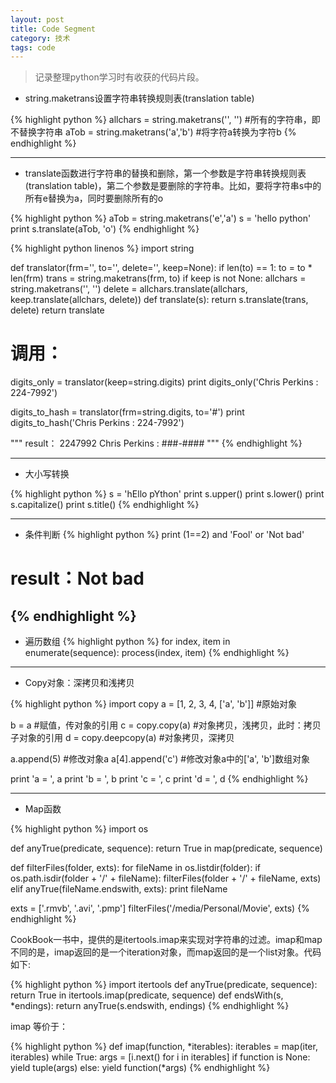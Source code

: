 ```yaml
---
layout: post
title: Code Segment
category: 技术
tags: code
---
```


> 记录整理python学习时有收获的代码片段。

- string.maketrans设置字符串转换规则表(translation table)

{% highlight python %}
allchars = string.maketrans('', '')  #所有的字符串，即不替换字符串
aTob = string.maketrans('a','b')  #将字符a转换为字符b
{% endhighlight %}

---
- translate函数进行字符串的替换和删除，第一个参数是字符串转换规则表(translation table)，第二个参数是要删除的字符串。比如，要将字符串s中的所有e替换为a，同时要删除所有的o

{% highlight python %}
aTob = string.maketrans('e','a')
s = 'hello python'
print s.translate(aTob, 'o')
{% endhighlight %}

{% highlight python linenos %}
import string

def translator(frm='', to='', delete='', keep=None):
    if len(to) == 1:
        to = to * len(frm)
    trans = string.maketrans(frm, to)
    if keep is not None:
        allchars = string.maketrans('', '')
        delete = allchars.translate(allchars, keep.translate(allchars, delete))
    def translate(s):
        return s.translate(trans, delete)
    return translate

# 调用：
digits_only = translator(keep=string.digits)
print digits_only('Chris Perkins : 224-7992')

digits_to_hash = translator(frm=string.digits, to='#')
print digits_to_hash('Chris Perkins : 224-7992')
    
"""
result：
    2247992
    Chris Perkins : ###-####
"""
{% endhighlight %}

---
- 大小写转换

{% highlight python %}
s = 'hEllo pYthon'
print s.upper()
print s.lower()
print s.capitalize()
print s.title()
{% endhighlight %}

---

- 条件判断
{% highlight python %}
print (1==2) and 'Fool' or 'Not bad'
# result：Not bad
{% endhighlight %}
---
- 遍历数组
{% highlight python %}
for index, item in enumerate(sequence):
    process(index, item)
{% endhighlight %}
---
- Copy对象：深拷贝和浅拷贝

{% highlight python %}
import copy
a = [1, 2, 3, 4, ['a', 'b']]  #原始对象

b = a  #赋值，传对象的引用
c = copy.copy(a)  #对象拷贝，浅拷贝，此时：拷贝子对象的引用
d = copy.deepcopy(a)  #对象拷贝，深拷贝

a.append(5)  #修改对象a
a[4].append('c')  #修改对象a中的['a', 'b']数组对象

print 'a = ', a
print 'b = ', b
print 'c = ', c
print 'd = ', d
{% endhighlight %}

---

- Map函数

{% highlight python %}
import os

def anyTrue(predicate, sequence):
    return True in map(predicate, sequence)

def filterFiles(folder, exts):
    for fileName in os.listdir(folder):
        if os.path.isdir(folder + '/' + fileName):
            filterFiles(folder + '/' + fileName, exts)
        elif anyTrue(fileName.endswith, exts):
            print fileName

exts = ['.rmvb', '.avi', '.pmp']
filterFiles('/media/Personal/Movie', exts)
{% endhighlight %}

CookBook一书中，提供的是itertools.imap来实现对字符串的过滤。imap和map不同的是，imap返回的是一个iteration对象，而map返回的是一个list对象。代码如下:

{% highlight python %}
import itertools
def anyTrue(predicate, sequence):
    return True in itertools.imap(predicate, sequence)
def endsWith(s, *endings):
    return anyTrue(s.endswith, endings)
{% endhighlight %}

imap 等价于：

{% highlight python %}
def imap(function, *iterables):
     iterables = map(iter, iterables)
     while True:
         args = [i.next() for i in iterables]
         if function is None:
             yield tuple(args)
         else:
             yield function(*args)
{% endhighlight %}
